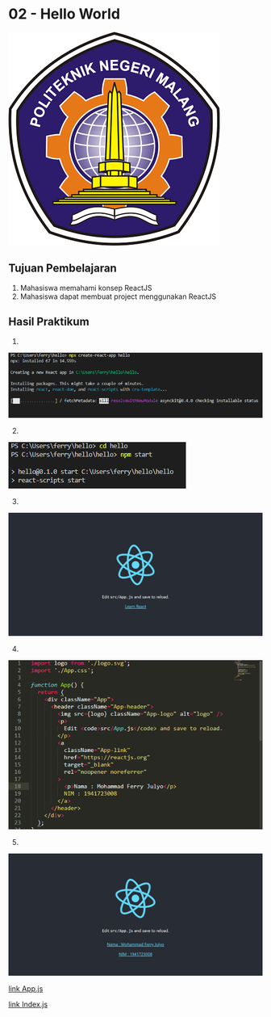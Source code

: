 # 02 - Hello World

![contoh gambar](img/polinema.png)

## Tujuan Pembelajaran

1. Mahasiswa memahami konsep ReactJS
2. Mahasiswa dapat membuat project menggunakan ReactJS

## Hasil Praktikum

1. 
![Screenshot hasil uji coba](img/1.png)

2. 
![Screenshot hasil uji coba](img/2.png)

3. 
![Screenshot hasil uji coba](img/3.png)

4. 
![Screenshot hasil uji coba](img/4.png)

5. 
![Screenshot hasil uji coba](img/5.png)


[link App.js](../../src/02_layout/App.js)<br>

[link Index.js](../../src/02_layout/Index.js)<br>